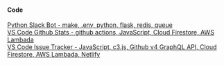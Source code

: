 #### Code

[Python Slack Bot - make, .env, python, flask, redis, queue](https://github.com/parithiban/git-slack-bot)  
[VS Code Github Stats - github actions, JavaScript, Cloud Firestore, AWS Lambada](https://github.com/lannonbr/vscode-github-stats)  
[VS Code Issue Tracker - JavaScript, c3.js, Github v4 GraphQL API, Cloud Firestore, AWS Lambada, Netlify](https://github.com/lannonbr/vscode-issue-tracker)  
